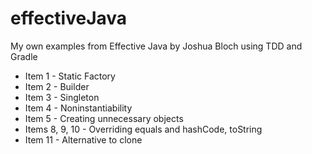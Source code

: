 # effectiveJava
My own examples from Effective Java by Joshua Bloch using TDD and Gradle  
* Item 1 - Static Factory
* Item 2 - Builder
* Item 3 - Singleton
* Item 4 - Noninstantiability
* Item 5 - Creating unnecessary objects
* Items 8, 9, 10 - Overriding equals and hashCode, toString
* Item 11 - Alternative to clone


